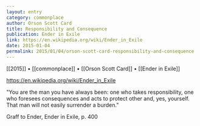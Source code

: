 ```yaml
---
layout: entry
category: commonplace
author: Orson Scott Card
title: Responsibility and Consequence
publication: Ender in Exile
link: https://en.wikipedia.org/wiki/Ender_in_Exile
date: 2015-01-04
permalink: 2015/01/04/orson-scott-card-responsibility-and-consequence
---
```


[[2015]] • [[commonplace]] • [[Orson Scott Card]] • [[Ender in Exile]]

https://en.wikipedia.org/wiki/Ender_in_Exile

"You are the man you have always been: one who takes responsibility, one who foresees consequences and acts to protect other and, yes, yourself. That man will not easily surrender a burden."

Graff to Ender, Ender in Exile, p. 400
